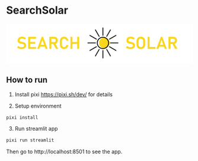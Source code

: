 # SearchSolar

![SearchSolar logo](.github/assets/SearchSolar.png)

## How to run

1. Install pixi
https://pixi.sh/dev/ for details

2. Setup environment
```bash
pixi install
```

3. Run streamlit app
```bash
pixi run streamlit
```

Then go to http://localhost:8501 to see the app.

